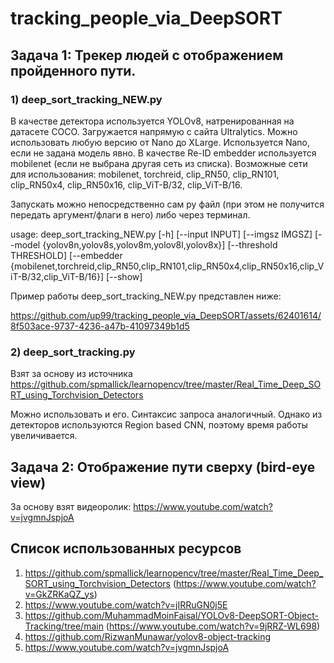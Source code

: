 # tracking_people_via_DeepSORT

## Задача 1: Трекер людей с отображением пройденного пути.
### 1) deep_sort_tracking_NEW.py 
В качестве детектора используется YOLOv8, натренированная на датасете COCO. Загружается напрямую с сайта Ultralytics. Можно использовать любую версию от Nano до XLarge. Используется Nano, если не задана модель явно.
В качестве  Re-ID embedder используется mobilenet (если не выбрана другая сеть из списка). Возможные сети для использования: mobilenet, torchreid, clip_RN50, clip_RN101, clip_RN50x4, clip_RN50x16, clip_ViT-B/32, clip_ViT-B/16.

Запускать можно непосредственно сам py файл (при этом не получится передать аргумент/флаги в него) либо через терминал.

usage: deep_sort_tracking_NEW.py [-h] [--input INPUT] [--imgsz IMGSZ]
                                 [--model {yolov8n,yolov8s,yolov8m,yolov8l,yolov8x}] [--threshold THRESHOLD]
                                 [--embedder {mobilenet,torchreid,clip_RN50,clip_RN101,clip_RN50x4,clip_RN50x16,clip_ViT-B/32,clip_ViT-B/16}]
                                 [--show]

Пример работы deep_sort_tracking_NEW.py представлен ниже:

https://github.com/up99/tracking_people_via_DeepSORT/assets/62401614/8f503ace-9737-4236-a47b-41097349b1d5



### 2) deep_sort_tracking.py 
Взят за основу из источника <https://github.com/spmallick/learnopencv/tree/master/Real_Time_Deep_SORT_using_Torchvision_Detectors>

Можно использовать и его. Синтаксис запроса аналогичный. Однако из детекторов используются Region based CNN, поэтому время работы увеличивается. 

## Задача 2: Отображение пути сверху (bird-eye view)
За основу взят видеоролик: https://www.youtube.com/watch?v=jvgmnJspjoA

## Список использованных ресурсов
1) https://github.com/spmallick/learnopencv/tree/master/Real_Time_Deep_SORT_using_Torchvision_Detectors (https://www.youtube.com/watch?v=GkZRKaQZ_ys)
2) https://www.youtube.com/watch?v=jIRRuGN0j5E
3) https://github.com/MuhammadMoinFaisal/YOLOv8-DeepSORT-Object-Tracking/tree/main (https://www.youtube.com/watch?v=9jRRZ-WL698)
4) https://github.com/RizwanMunawar/yolov8-object-tracking
5) https://www.youtube.com/watch?v=jvgmnJspjoA
